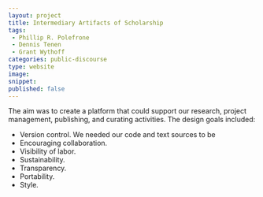 ```yaml
---
layout: project
title: Intermediary Artifacts of Scholarship
tags:
 - Phillip R. Polefrone
 - Dennis Tenen
 - Grant Wythoff
categories: public-discourse
type: website
image:
snippet:
published: false
---
```


The aim was to create a platform that could support our research, project management, publishing, and curating activities. The design goals included:

- Version control. We needed our code and text sources to be
- Encouraging collaboration.
- Visibility of labor.
- Sustainability.
- Transparency.
- Portability.
- Style.

